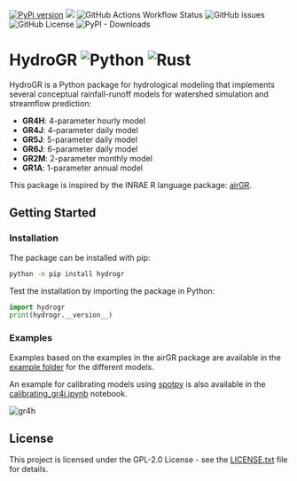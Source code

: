 [![PyPi version](https://img.shields.io/pypi/v/hydrogr.svg)](https://pypi.python.org/pypi/hydrogr/)
[![](https://img.shields.io/badge/python-3.7+-blue.svg)](https://www.python.org/downloads/)
![GitHub Actions Workflow Status](https://img.shields.io/github/actions/workflow/status/SimonDelmas/hydrogr/build_all.yml)
![GitHub issues](https://img.shields.io/github/issues/SimonDelmas/hydrogr)
![GitHub License](https://img.shields.io/github/license/SimonDelmas/hydrogr)
![PyPI - Downloads](https://img.shields.io/pypi/dm/hydrogr)

# HydroGR ![Python](https://img.shields.io/badge/python-3670A0?style=for-the-badge&logo=python&logoColor=ffdd54) ![Rust](https://img.shields.io/badge/rust-%23000000.svg?style=for-the-badge&logo=rust&logoColor=white)

HydroGR is a Python package for hydrological modeling that implements several conceptual rainfall-runoff models for watershed simulation and streamflow prediction:

- **GR4H**: 4-parameter hourly model
- **GR4J**: 4-parameter daily model  
- **GR5J**: 5-parameter daily model
- **GR6J**: 6-parameter daily model
- **GR2M**: 2-parameter monthly model
- **GR1A**: 1-parameter annual model

This package is inspired by the INRAE R language package: [airGR](https://cran.r-project.org/web/packages/airGR/index.html).

## Getting Started

### Installation

The package can be installed with pip:

```bash
python -m pip install hydrogr
```

Test the installation by importing the package in Python:

```python
import hydrogr
print(hydrogr.__version__)
```

### Examples

Examples based on the examples in the airGR package are available in the [example folder](example/) for the different models.

An example for calibrating models using [spotpy](https://github.com/thouska/spotpy) is also available in the [calibrating_gr4j.ipynb](example/calibrating_gr4j.ipynb) notebook.

![gr4h](https://github.com/SimonDelmas/hydrogr/assets/28869386/3c980461-42d7-4de9-bae7-6bb127c978f1)

## License

This project is licensed under the GPL-2.0 License - see the [LICENSE.txt](LICENSE.txt) file for details.
